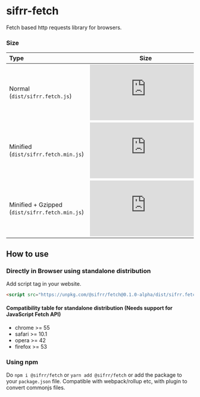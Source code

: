# sifrr-fetch

Fetch based http requests library for browsers.

### Size
| Type | Size     |
| :------------ | :------------: |
| Normal (`dist/sifrr.fetch.js`)       | [![Normal](https://img.badgesize.io/sifrr/sifrr/master/packages/browser/sifrr-fetch/dist/sifrr.fetch.js?maxAge=600)](https://github.com/sifrr/sifrr/blob/master/packages/browser/sifrr-fetch/dist/sifrr.fetch.js) |
| Minified (`dist/sifrr.fetch.min.js`) | [![Minified](https://img.badgesize.io/sifrr/sifrr/master/packages/browser/sifrr-fetch/dist/sifrr.fetch.min.js?maxAge=600)](https://github.com/sifrr/sifrr/blob/master/packages/browser/sifrr-fetch/dist/sifrr.fetch.min.js) |
| Minified + Gzipped (`dist/sifrr.fetch.min.js`) | [![Minified + Gzipped](https://img.badgesize.io/sifrr/sifrr/master/packages/browser/sifrr-fetch/dist/sifrr.fetch.min.js?compression=gzip&maxAge=600)](https://github.com/sifrr/sifrr/blob/master/packages/browser/sifrr-fetch/dist/sifrr.fetch.min.js) |

## How to use
### Directly in Browser using standalone distribution
Add script tag in your website.
```html
<script src="https://unpkg.com/@sifrr/fetch@0.1.0-alpha/dist/sifrr.fetch.min.js"></script>
```

#### Compatibility table for standalone distribution (Needs support for JavaScript Fetch API)
- chrome >= 55
- safari >= 10.1
- opera >= 42
- firefox >= 53


### Using npm
Do `npm i @sifrr/fetch` or `yarn add @sifrr/fetch` or add the package to your `package.json` file.
Compatible with webpack/rollup etc, with plugin to convert commonjs files.
